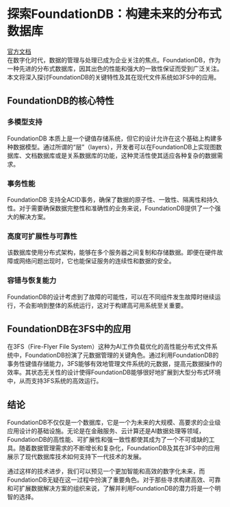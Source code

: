 # 探索FoundationDB：构建未来的分布式数据库
[官方文档](https://apple.github.io/foundationdb/#documentation)  
在数字化时代，数据的管理与处理已成为企业关注的焦点。FoundationDB，作为一种先进的分布式数据库，因其出色的性能和强大的一致性保证而受到广泛关注。本文将深入探讨FoundationDB的关键特性及其在现代文件系统如3FS中的应用。

## FoundationDB的核心特性

### 多模型支持
FoundationDB 本质上是一个键值存储系统，但它的设计允许在这个基础上构建多种数据模型。通过所谓的“层”（layers），开发者可以在FoundationDB上实现图数据库、文档数据库或是关系数据库的功能，这种灵活性使其适应各种复杂的数据需求。

### 事务性能
FoundationDB 支持全ACID事务，确保了数据的原子性、一致性、隔离性和持久性。对于需要确保数据完整性和准确性的业务来说，FoundationDB提供了一个强大的解决方案。

### 高度可扩展性与可靠性
该数据库使用分布式架构，能够在多个服务器之间复制和存储数据。即便在硬件故障或网络问题出现时，它也能保证服务的连续性和数据的安全。

### 容错与恢复能力
FoundationDB的设计考虑到了故障的可能性，可以在不同组件发生故障时继续运行，不会影响到整体的系统运行，这对于构建高可用系统至关重要。

## FoundationDB在3FS中的应用

在3FS（Fire-Flyer File System）这种为AI工作负载优化的高性能分布式文件系统中，FoundationDB扮演了元数据管理的关键角色。通过利用FoundationDB的事务性键值存储能力，3FS能够有效地管理文件系统的元数据，提高元数据操作的效率。其状态无关性的设计使得FoundationDB能够很好地扩展到大型分布式环境中，从而支持3FS系统的高效运行。

## 结论

FoundationDB不仅仅是一个数据库，它是一个为未来的大规模、高要求的企业级应用设计的基础设施。无论是在金融服务、云计算还是AI数据处理等领域，FoundationDB的高性能、可扩展性和强一致性都使其成为了一个不可或缺的工具。随着数据管理需求的不断增长和复杂化，FoundationDB及其在3FS中的应用展示了现代数据库技术如何支持下一代技术的发展。

通过这样的技术进步，我们可以预见一个更加智能和高效的数字化未来，而FoundationDB无疑在这一过程中扮演了重要角色。对于那些寻求构建高效、可靠和可扩展数据解决方案的组织来说，了解并利用FoundationDB的潜力将是一个明智的选择。
